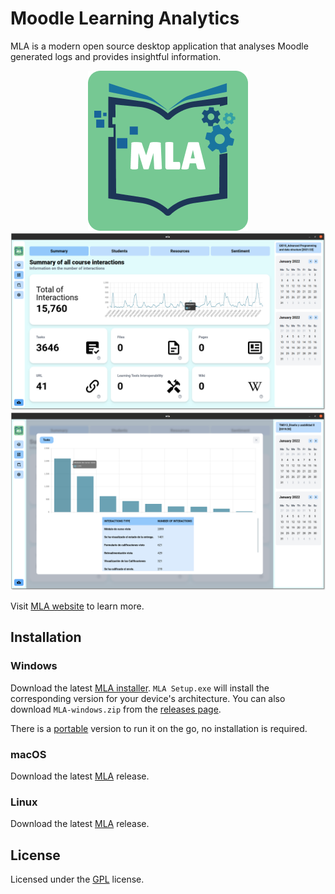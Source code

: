 # Moodle Learning Analytics

MLA is a modern open source desktop application that analyses Moodle generated logs and provides insightful information.

<p align="center">
  <img src="https://raw.githubusercontent.com/LS-LEDA/MLA/main/public/assets/mla_logo.png" alt="MLA Logo"/>
  <img src="https://raw.githubusercontent.com/LS-LEDA/MLA/main/resources/demo/demo_dashboard.png" alt="Dashboard Demo"/>
  <img src="https://raw.githubusercontent.com/LS-LEDA/MLA/main/resources/demo/demo_summary_card.png" alt="Summary Card Demo"/>
</p>

Visit [MLA website](https://ls-leda.github.io/Moodle-Learning-Analytics/) to learn more.

## Installation

### Windows
Download the latest [MLA installer](https://github.com/LS-LEDA/MLA/releases/latest). `MLA Setup.exe` will install the corresponding version for your device's architecture.
You can also download `MLA-windows.zip` from the [releases page](https://github.com/LS-LEDA/MLA/releases/latest).

There is a [portable](https://github.com/LS-LEDA/MLA/releases/latest) version to run it on the go, no installation is required.

### macOS
Download the latest [MLA](https://github.com/LS-LEDA/MLA/releases/latest) release.

### Linux
Download the latest [MLA](https://github.com/LS-LEDA/MLA/releases/latest) release.

## License
Licensed under the [GPL](https://github.com/LS-LEDA/MLA/blob/main/LICENSE) license.
